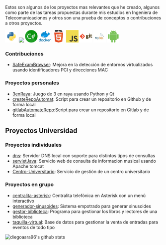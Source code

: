 Estos son algunos de los proyectos mas relevantes que he creado, algunos como parte de las tareas propuestas durante mis estudios en Ingeniera de Telecomunicaciones y otros son una prueba de conceptos o contribuciones a otros proyectos. <br>

<code><img height="40" src="https://raw.githubusercontent.com/github/explore/80688e429a7d4ef2fca1e82350fe8e3517d3494d/topics/python/python.png"></code>
<code><img height="40" src="https://www.vectorlogo.zone/logos/java/java-icon.svg"></code>
<code><img height="40" src="https://raw.githubusercontent.com/github/explore/80688e429a7d4ef2fca1e82350fe8e3517d3494d/topics/csharp/csharp.png"></code>
<code><img height="40" src="https://raw.githubusercontent.com/github/explore/80688e429a7d4ef2fca1e82350fe8e3517d3494d/topics/docker/docker.png"></code>
<code><img height="40" src="https://raw.githubusercontent.com/github/explore/80688e429a7d4ef2fca1e82350fe8e3517d3494d/topics/html/html.png"></code>
<code><img height="40" src="https://raw.githubusercontent.com/github/explore/80688e429a7d4ef2fca1e82350fe8e3517d3494d/topics/javascript/javascript.png"></code>
<code><img height="40" src="https://raw.githubusercontent.com/github/explore/80688e429a7d4ef2fca1e82350fe8e3517d3494d/topics/git/git.png"></code>
<code><img height="40" src="https://raw.githubusercontent.com/github/explore/80688e429a7d4ef2fca1e82350fe8e3517d3494d/topics/mysql/mysql.png"></code>
<code><img height="40" src="https://raw.githubusercontent.com/github/explore/80688e429a7d4ef2fca1e82350fe8e3517d3494d/topics/android/android.png"></code>


### Contribuciones
* [SafeExamBrowser](https://github.com/SafeExamBrowser/seb-win-refactoring): Mejora en la detección de entornos virtualizados usando identificadores PCI y direcciones MAC

### Proyectos personales
* [3enRaya](https://github.com/diegoara96/3enRaya): Juego de 3 en raya usando Python y Qt
* [createRepoAutomat](https://github.com/diegoara96/createRepoAutomat): Script para crear un repositorio en Github y de forma local
* [gitlabAutomateRepo](https://github.com/diegoara96/gitlabAutomateRepo):Script para crear un repositorio en Gitlab y de forma local

## Proyectos Universidad

### Proyectos individuales
* [dns](https://github.com/diegoara96/dns): Servidor DNS local con soporte para distintos tipos de consultas
* [servletJava](https://github.com/diegoara96/servletJava): Servicio web de consulta de informacion musical usando Apache tomcat
* [Centro-Universitario](https://github.com/diegoara96/Centro-Universitario): Servicio de gestión de un centro universitario

### Proyectos en grupo
* [centralita-asterisk](https://github.com/araujo-barreiro/centralita-asterisk): Centralita telefónica en Asterisk con un menú interactivo
* [generador-sinusoides](https://github.com/araujo-barreiro/generador-sinusoides): Sistema empotrado para generar sinusoides
* [gestor-biblioteca](https://github.com/araujo-barreiro/gestor-biblioteca): Programa para gestionar los libros y lectores de una biblioteca
* [taquilla-virtual](https://github.com/telecocos/taquilla-virtual): Base de datos para gestionar la venta de entradas para eventos de todo tipo


![diegoaara96's github stats](https://github-readme-stats.vercel.app/api?username=diegoara96&show_icons=true&theme=radical&bg_color=90,1c1c1f,e81292)
